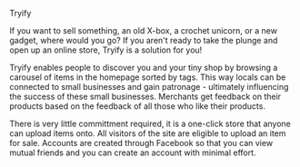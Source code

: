 Tryify

If you want to sell something, an old X-box, a crochet unicorn, or a new gadget, where would you go?  If you aren't ready to take the plunge and open up an online store, Tryify is a solution for you!


Tryify enables people to discover you and your tiny shop by browsing a carousel of items in the homepage sorted by tags. This way locals can be connected to small businesses and gain patronage - ultimately influencing the success of these small businesses. Merchants get feedback on their products based on the feedback of all those who like their products. 

There is very little committment required, it is a one-click store that anyone can upload items onto. All visitors of the site are eligible to upload an item for sale. Accounts are created through Facebook so that you can view mutual friends and you can create an account with minimal effort. 
